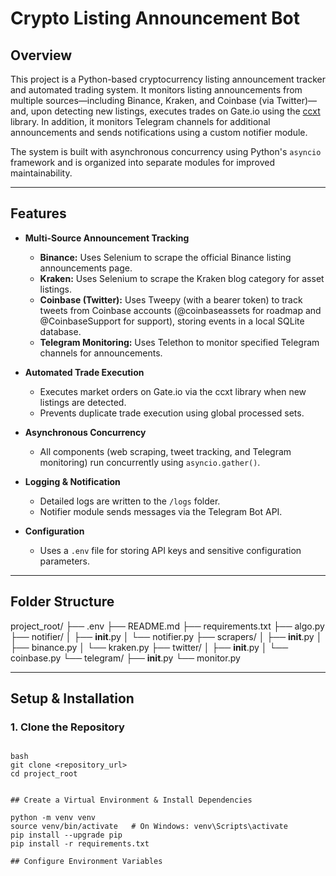 # Crypto Listing Announcement Bot

## Overview

This project is a Python-based cryptocurrency listing announcement tracker and automated trading system. It monitors listing announcements from multiple sources—including Binance, Kraken, and Coinbase (via Twitter)—and, upon detecting new listings, executes trades on Gate.io using the [ccxt](https://github.com/ccxt/ccxt) library. In addition, it monitors Telegram channels for additional announcements and sends notifications using a custom notifier module.

The system is built with asynchronous concurrency using Python's `asyncio` framework and is organized into separate modules for improved maintainability.

---

## Features

- **Multi-Source Announcement Tracking**
  - **Binance:** Uses Selenium to scrape the official Binance listing announcements page.
  - **Kraken:** Uses Selenium to scrape the Kraken blog category for asset listings.
  - **Coinbase (Twitter):** Uses Tweepy (with a bearer token) to track tweets from Coinbase accounts (@coinbaseassets for roadmap and @CoinbaseSupport for support), storing events in a local SQLite database.
  - **Telegram Monitoring:** Uses Telethon to monitor specified Telegram channels for announcements.

- **Automated Trade Execution**
  - Executes market orders on Gate.io via the ccxt library when new listings are detected.
  - Prevents duplicate trade execution using global processed sets.

- **Asynchronous Concurrency**
  - All components (web scraping, tweet tracking, and Telegram monitoring) run concurrently using `asyncio.gather()`.

- **Logging & Notification**
  - Detailed logs are written to the `/logs` folder.
  - Notifier module sends messages via the Telegram Bot API.

- **Configuration**
  - Uses a `.env` file for storing API keys and sensitive configuration parameters.

---

## Folder Structure

project_root/
├── .env
├── README.md
├── requirements.txt
├── algo.py
├── notifier/
│   ├── __init__.py
│   └── notifier.py
├── scrapers/
│   ├── __init__.py
│   ├── binance.py
│   └── kraken.py
├── twitter/
│   ├── __init__.py
│   └── coinbase.py
└── telegram/
    ├── __init__.py
    └── monitor.py


---

## Setup & Installation

### 1. Clone the Repository

```

bash
git clone <repository_url>
cd project_root


## Create a Virtual Environment & Install Dependencies

python -m venv venv
source venv/bin/activate   # On Windows: venv\Scripts\activate
pip install --upgrade pip
pip install -r requirements.txt

## Configure Environment Variables